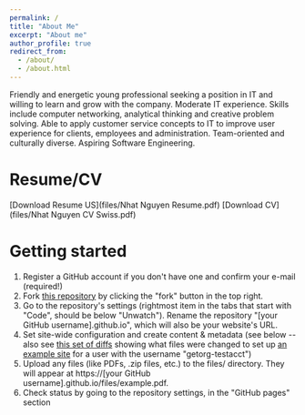 ```yaml
---
permalink: /
title: "About Me"
excerpt: "About me"
author_profile: true
redirect_from: 
  - /about/
  - /about.html
---
```


Friendly and energetic young professional seeking a position in IT and willing to learn and grow with the company. Moderate IT experience. Skills include computer networking, analytical thinking and creative problem solving. Able to apply customer service concepts to IT to improve user experience for clients, employees and administration. Team-oriented and culturally diverse. Aspiring Software Engineering.

Resume/CV
======
[Download Resume US](files/Nhat Nguyen Resume.pdf)
[Download CV](files/Nhat Nguyen CV Swiss.pdf)

Getting started
======
1. Register a GitHub account if you don't have one and confirm your e-mail (required!)
1. Fork [this repository](https://github.com/academicpages/academicpages.github.io) by clicking the "fork" button in the top right. 
1. Go to the repository's settings (rightmost item in the tabs that start with "Code", should be below "Unwatch"). Rename the repository "[your GitHub username].github.io", which will also be your website's URL.
1. Set site-wide configuration and create content & metadata (see below -- also see [this set of diffs](http://archive.is/3TPas) showing what files were changed to set up [an example site](https://getorg-testacct.github.io) for a user with the username "getorg-testacct")
1. Upload any files (like PDFs, .zip files, etc.) to the files/ directory. They will appear at https://[your GitHub username].github.io/files/example.pdf.  
1. Check status by going to the repository settings, in the "GitHub pages" section

